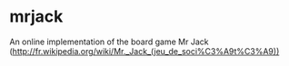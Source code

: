 mrjack
======

An online implementation of the board game Mr Jack (http://fr.wikipedia.org/wiki/Mr._Jack_(jeu_de_soci%C3%A9t%C3%A9))